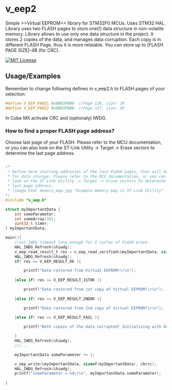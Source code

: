 # v_eep2
 Simple >>Virtual EEPROM<< library for STM32F0 MCUs.
Uses STM32 HAL.
 Library uses two FLASH pages to store one(!) data
structure in non-volatile memory.
Library allows to use only one data structure in the
project. It stores 2 copies of the data, and manages
data corruption. Each copy is in different FLASH Page, 
thus it is more relaiable.
You can store up to [FLASH PAGE SIZE]-4B (for CRC).




[![MIT License](https://img.shields.io/badge/License-MIT-green.svg)](https://choosealicense.com/licenses/mit/)



## Usage/Examples

Remember to change following defines in v_eep2.h to FLASH pages of your selection:

```c
#define V_EEP_PAGE1	0x0803F000 	//Page 126, size: 2K
#define V_EEP_PAGE2	0x0803F800	//Page 127, size: 2K
```

In Cube MX activate CRC and (optionaly) IWDG.

### How to find a proper FLASH page address?
Choose last page of your FLASH. Please refer to the MCU documentation, or you can also
look on the ST-Link Utility -> Target -> Erase sectors to determine the
last page address.


```c

/*
 * Define here starting addresses of the last FLASH pages, that will be used
 * for data storage. Please refer to the MCU documentation, or you can also
 * look on the ST-Link Utility -> Target -> Erase sectors to determine the
 * last page address.
 * \image html memory_map.jpg "Example memory map in ST-Link Utility"
*/
#include "v_eep.h"

struct myImportantData {
    int someParameter;
    int someArray[10];
    uint32_t timer;
} myImportantData;

main(){
	//set IWDG timeout long enough for 2 cycles of FLASH erase
	HAL_IWDG_Refresh(&hiwdg);
	v_eep_read_result_t res = v_eep_read_verified(&myImportantData, sizeof(myImportantData), &hcrc);
	HAL_IWDG_Refresh(&hiwdg);
	if( res == V_EEP_RESULT_OK ){

		printf("Data restored from Virtual EEPROM!\r\n");
		
	}else if( res == V_EEP_RESULT_1STOK ){

		printf("Data restored from 1st copy of Virtual EEPROM!\r\n");
		
	}else if( res == V_EEP_RESULT_2NDOK ){

		printf("Data restored from 2nd copy of Virtual EEPROM!\r\n");
		
	}else if( res == V_EEP_RESULT_FAIL ){

		printf("Both copies of the data corrupted! Initializing with default values.\r\n");

	}
	HAL_IWDG_Refresh(&hiwdg);
	///...

	myImportantData.someParameter += 1;

	v_eep_write(&myImportantData, sizeof(myImportantData), &hcrc);
	HAL_IWDG_Refresh(&hiwdg);
	printf("someParameter = %d\r\n", myImportantData.someParameter);
	
}

```


